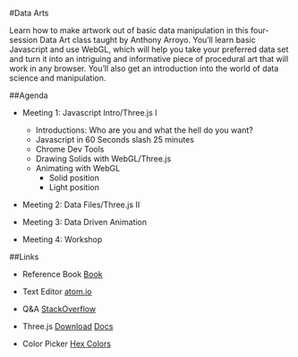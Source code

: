 #Data Arts

Learn how to make artwork out of basic data manipulation in this four-session Data Art class taught by Anthony Arroyo. You’ll learn basic Javascript and use WebGL, which will help you take your preferred data set and turn it into an intriguing and informative piece of procedural art that will work in any browser. You’ll also get an introduction into the world of data science and manipulation.

##Agenda

- Meeting 1: Javascript Intro/Three.js I

    - Introductions: Who are you and what the hell do you want?
    - Javascript in 60 Seconds slash 25 minutes
    - Chrome Dev Tools
    - Drawing Solids with WebGL/Three.js
    - Animating with WebGL
        - Solid position
        - Light position

- Meeting 2: Data Files/Three.js II

- Meeting 3: Data Driven Animation

- Meeting 4: Workshop

##Links

- Reference Book [Book](http://natureofcode.com/book/)

- Text Editor [atom.io](http://atom.io/)

- Q&A [StackOverflow](http://stackoverflow.com/)

- Three.js [Download](http://threejs.org/) [Docs](http://threejs.org/docs/)

- Color Picker [Hex Colors](http://www.w3schools.com/tags/ref_colorpicker.asp)


